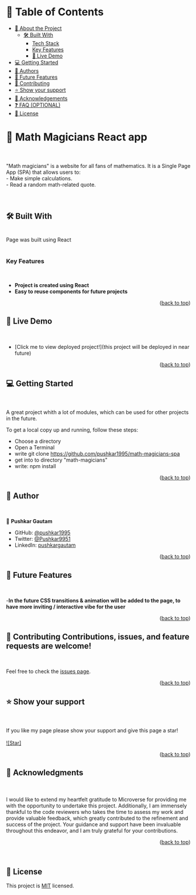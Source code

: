 <a name="readme-top"></a>

<div align="center">

</div>

# 📗 Table of Contents

- [📖 About the Project](#about-project)
  - [🛠 Built With](#built-with)
    - [Tech Stack](#tech-stack)
    - [Key Features](#key-features)
    - [🚀 Live Demo](#live-demo)
- [💻 Getting Started](#getting-started)
- [👥 Authors](#authors)
- [🔭 Future Features](#future-features)
- [🤝 Contributing](#contributing)
- [⭐️ Show your support](#support)
- [🙏 Acknowledgements](#acknowledgements)
- [❓ FAQ (OPTIONAL)](#faq)
- [📝 License](#license)


# 📖 Math Magicians React app <a name="about-project"></a>
<br>


<br>
"Math magicians" is a website for all fans of mathematics. It is a Single Page App (SPA) that allows users to:<br>
- Make simple calculations.<br>
- Read a random math-related quote.<br>

<br>
<br>

## 🛠 Built With <a name="built-with"></a>
<br>


  <summary>Page was built using React</summary>

<br>

### Key Features <a name="key-features"></a>

<br>

- **Project is created using React**
- **Easy to reuse components for future projects**


<p align="right">(<a href="#readme-top">back to top</a>)</p>

## 🚀 Live Demo <a name="live-demo"></a>
<br>

- [Click me to view deployed project!](this project will be deployed in near future)

<p align="right">(<a href="#readme-top">back to top</a>)</p>


## 💻 Getting Started <a name="getting-started"></a>
<br>

A great project whith a lot of modules, which can be used for other projects in the future.

To get a local copy up and running, follow these steps:
<br>
- Choose a directory
- Open a Terminal
- write git clone https://github.com/pushkar1995/math-magicians-spa
- get into to directory "math-magicians"
- write: npm install

<p align="right">(<a href="#readme-top">back to top</a>)</p>


## 👥 Author <a name="authors"></a>
<br>


👤 **Pushkar Gautam**

- GitHub: [@pushkar1995](https://github.com/pushkar1995)
- Twitter: [@Pushkar9951](https://twitter.com/Pushkar9951)
- LinkedIn: [pushkargautam](https://www.linkedin.com/in/pushkar-gautam-94a385271/)


<p align="right">(<a href="#readme-top">back to top</a>)</p>



## 🔭 Future Features <a name="future-features"></a>
<br>

-**In the future CSS transitions & animation will be added to the page, to have more inviting / interactive vibe for the user**


<p align="right">(<a href="#readme-top">back to top</a>)</p>


## 🤝 Contributing <a name="contributing"></a>Contributions, issues, and feature requests are welcome!
<br>

Feel free to check the [issues page](https://github.com/pushkar1995/math-magicians-spa/issues).

<p align="right">(<a href="#readme-top">back to top</a>)</p>



## ⭐️ Show your support <a name="support"></a>
<br>

If you like my page please show your support and give this page a star!
<br>
<br>
[![Star]](https://github.com/pushkar1995/math-magicians-spa)



<p align="right">(<a href="#readme-top">back to top</a>)</p>


## 🙏 Acknowledgments <a name="acknowledgements"></a>
<br>

<br>
I would like to extend my heartfelt gratitude to Microverse for providing me with the opportunity to undertake this project. Additionally, I am immensely thankful to the code reviewers who takes the time to assess my work and provide valuable feedback, which greatly contributed to the refinement and success of the project. Your guidance and support have been invaluable throughout this endeavor, and I am truly grateful for your contributions.

<p align="right">(<a href="#readme-top">back to top</a>)</p>
<br>

## 📝 License <a name="license"></a>

This project is [MIT](https://github.com/pushkar1995/math-magicians-spa/blob/dev/LICENSE) licensed.